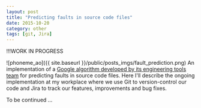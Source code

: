 ```yaml
---
layout: post
title: "Predicting faults in source code files"
date: 2015-10-20
category: other
tags: [git, Jira]
---
```

!!!WORK IN PROGRESS

![phoneme_ao]({{ site.baseurl }}/public/posts_imgs/fault_prediction.png)
An implementation of a [Google algorithm developed by its engineering tools team](http://google-engtools.blogspot.se/2011/12/bug-prediction-at-google.html) for predicting faults in source code files. Here I'll describe the ongoing implementation at my workplace where we use Git to version-control our code and Jira to track our features, improvements and bug fixes.

To be continued ...

